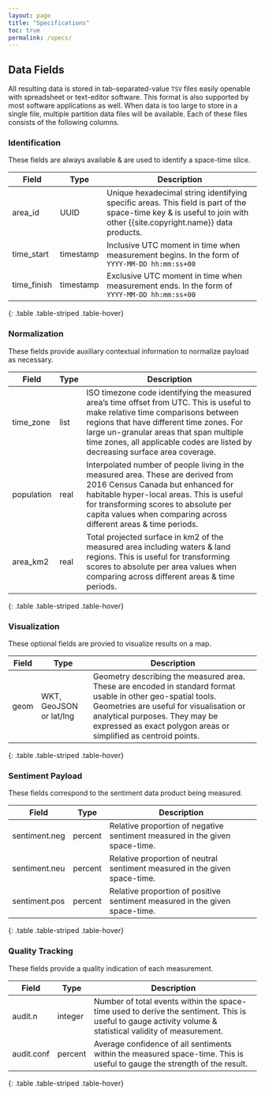 ```yaml
---
layout: page
title: "Specifications"
toc: true
permalink: /specs/
---
```



## Data Fields
All resulting data is stored in tab-separated-value ``TSV`` files easily openable with spreadsheet or text-editor software. This format is also supported by most software applications as well. When data is too large to store in a single file, multiple partition data files will be available. Each of these files consists of the following columns.


### Identification
These fields are always available & are used to identify a space-time slice.

| Field | Type | Description |
| ----- | ---- | ----------- |
| area\_id | UUID | Unique hexadecimal string identifying specific areas. This field is part of the space-time key & is useful to join with other {{site.copyright.name}} data products. |
| time\_start | timestamp | Inclusive UTC moment in time when measurement begins. In the form of ``YYYY-MM-DD hh:mm:ss+00`` |
| time\_finish | timestamp | Exclusive UTC moment in time when measurement ends. In the form of ``YYYY-MM-DD hh:mm:ss+00`` |
{: .table .table-striped .table-hover}


### Normalization
These fields provide auxiliary contextual information to normalize payload as necessary.

| Field | Type | Description |
| ----- | ---- | ----------- |
| time\_zone | list | ISO timezone code identifying the measured area’s time offset from UTC. This is useful to make relative time comparisons between regions that have different time zones. For large un-granular areas that span multiple time zones, all applicable codes are listed by decreasing surface area coverage. |
| population | real | Interpolated number of people living in the measured area. These are derived from 2016 Census Canada but enhanced for habitable hyper-local areas. This is useful for transforming scores to absolute per capita values when comparing across different areas & time periods. |
| area\_km2 | real | Total projected surface in km2 of the measured area including waters & land regions. This is useful for transforming scores to absolute per area values when comparing across different areas & time periods. |
{: .table .table-striped .table-hover}


### Visualization
These optional fields are provied to visualize results on a map.

| Field | Type | Description |
| ----- | ---- | ----------- |
| geom | WKT, GeoJSON or lat/lng | Geometry describing the measured area. These are encoded in standard format usable in other geo-spatial tools. Geometries are useful for visualisation or analytical purposes. They may be expressed as exact polygon areas or simplified as centroid points. |
{: .table .table-striped .table-hover}


### Sentiment Payload
These fields correspond to the sentiment data product being measured.

| Field | Type | Description |
| ----- | ---- | ----------- |
| sentiment.neg | percent | Relative proportion of negative sentiment measured in the given space-time. |
| sentiment.neu | percent | Relative proportion of neutral sentiment measured in the given space-time. |
| sentiment.pos | percent | Relative proportion of positive sentiment measured in the given space-time. |
{: .table .table-striped .table-hover}


### Quality Tracking
These fields provide a quality indication of each measurement.

| Field | Type | Description |
| ----- | ---- | ----------- |
| audit.n | integer | Number of total events within the space-time used to derive the sentiment. This is useful to gauge activity volume & statistical validity of measurement. |
| audit.conf | percent | Average confidence of all sentiments within the measured space-time. This is useful to gauge the strength of the result. |
{: .table .table-striped .table-hover}
